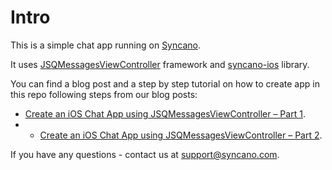 # Intro

This is a simple chat app running on [Syncano](http://www.syncano.io).

It uses [JSQMessagesViewController](https://github.com/jessesquires/JSQMessagesViewController/) framework and [syncano-ios](https://github.com/Syncano/syncano-ios) library.

You can find a blog post and a step by step tutorial on how to create app in this repo following steps from our blog posts:
* [Create an iOS Chat App using JSQMessagesViewController – Part 1](https://syncano.io/blog/create-ios-chat-app-part1/).
* * [Create an iOS Chat App using JSQMessagesViewController – Part 2](https://syncano.io/blog/create-ios-chat-app-part2/).

If you have any questions - contact us at [support@syncano.com](mailto:support@syncano.com).
